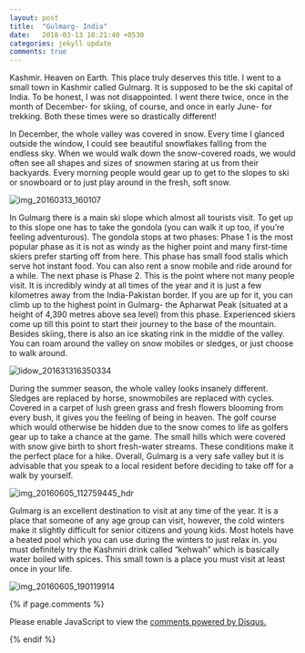 ```yaml
---
layout: post
title:  "Gulmarg- India"
date:   2018-03-13 10:21:40 +0530
categories: jekyll update
comments: true
---
```

Kashmir. Heaven on Earth. This place truly deserves this title. 
I went to a small town in Kashmir called Gulmarg. It is supposed to be the ski capital of India. To be honest, I was not disappointed. I went there twice, once in the month of December- for skiing, of course, and once in early June- for trekking. Both these times were so drastically different! 

In December, the whole valley was covered in snow. Every time I glanced outside the window, I could see beautiful snowflakes falling from the endless sky. When we would walk down the snow-covered roads, we would often see all shapes and sizes of snowmen staring at us from their backyards. Every morning people would gear up to get to the slopes to ski or snowboard or to just play around in the fresh, soft snow.

![img_20160313_160107](https://user-images.githubusercontent.com/36817850/37565117-18b208cc-2ac9-11e8-844a-89ee156100f7.jpg) 

In Gulmarg there is a main ski slope which almost all tourists visit. To get up to this slope one has to take the gondola (you can walk it up too, if you’re feeling adventurous). The gondola stops at two phases: Phase 1 is the most popular phase as it is not as windy as the higher point and many first-time skiers prefer starting off from here. This phase has small food stalls which serve hot instant food. You can also rent a snow mobile and ride around for a while. The next phase is Phase 2. This is the point where not many people visit. It is incredibly windy at all times of the year and it is just a few kilometres away from the India-Pakistan border. If you are up for it, you can climb up to the highest point in Gulmarg- the Apharwat Peak (situated at a height of 4,390 metres above sea level) from this phase. Experienced skiers come up till this point to start their journey to the base of the mountain. 
Besides skiing, there is also an ice skating rink in the middle of the valley. You can roam around the valley on snow mobiles or sledges, or just choose to walk around.

![lidow_201631316350334](https://user-images.githubusercontent.com/36817850/37565123-26ec8304-2ac9-11e8-9be6-6b8d582de078.jpg)

During the summer season, the whole valley looks insanely different. Sledges are replaced by horse, snowmobiles are replaced with cycles. Covered in a carpet of lush green grass and fresh flowers blooming from every bush, it gives you the feeling of being in heaven. The golf course which would otherwise be hidden due to the snow comes to life as golfers gear up to take a chance at the game. The small hills which were covered with snow give birth to short fresh-water streams. These conditions make it the perfect place for a hike. Overall, Gulmarg is a very safe valley but it is advisable that you speak to a local resident before deciding to take off for a walk by yourself. 

![img_20160605_112759445_hdr](https://user-images.githubusercontent.com/36817850/37565120-21fc6f4e-2ac9-11e8-9759-f8a26b306069.jpg)

Gulmarg is an excellent destination to visit at any time of the year. It is a place that someone of any age group can visit, however, the cold winters make it slightly difficult for senior citizens and young kids. Most hotels have a heated pool which you can use during the winters to just relax in. you must definitely try the Kashmiri drink called “kehwah” which is basically water boiled with spices. This small town is a place you must visit at least once in your life.

![img_20160605_190119914](https://user-images.githubusercontent.com/36817850/37565121-23ae146e-2ac9-11e8-993a-4e3f08156e72.jpg)




{% if page.comments %}

<div id="disqus_thread"></div>
<script>

/**
*  RECOMMENDED CONFIGURATION VARIABLES: EDIT AND UNCOMMENT THE SECTION BELOW TO INSERT DYNAMIC VALUES FROM YOUR PLATFORM OR CMS.
*  LEARN WHY DEFINING THESE VARIABLES IS IMPORTANT: https://disqus.com/admin/universalcode/#configuration-variables*/
/*
var disqus_config = function () {
this.page.url = PAGE_URL;  // Replace PAGE_URL with your page's canonical URL variable
this.page.identifier = PAGE_IDENTIFIER; // Replace PAGE_IDENTIFIER with your page's unique identifier variable
};
*/
(function() { // DON'T EDIT BELOW THIS LINE
var d = document, s = d.createElement('script');
s.src = 'https://sarafshreya-github-io.disqus.com/embed.js';
s.setAttribute('data-timestamp', +new Date());
(d.head || d.body).appendChild(s);
})();
</script>
<noscript>Please enable JavaScript to view the <a href="https://disqus.com/?ref_noscript">comments powered by Disqus.</a></noscript>

{% endif %}